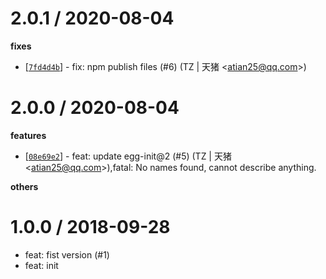 
2.0.1 / 2020-08-04
==================

**fixes**
  * [[`7fd4d4b`](http://github.com/eggjs/create-egg/commit/7fd4d4bb0a5eccf47f2a5cc624cb4acff7431025)] - fix: npm publish files (#6) (TZ | 天猪 <<atian25@qq.com>>)

2.0.0 / 2020-08-04
==================

**features**
  * [[`08e69e2`](http://github.com/eggjs/create-egg/commit/08e69e22dbe309af648d01c46882415ac4ee785a)] - feat: update egg-init@2 (#5) (TZ | 天猪 <<atian25@qq.com>>),fatal: No names found, cannot describe anything.

**others**


1.0.0 / 2018-09-28
==================

  * feat: fist version (#1)
  * feat: init
